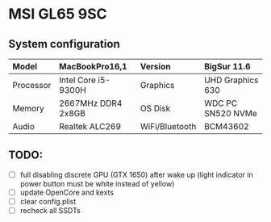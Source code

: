 # MSI GL65 9SC

## System configuration

| Model     | MacBookPro16,1      | Version        | BigSur 11.6         |
| :-------- | :------------------ | :------------- | :------------------ |
| Processor | Intel Core i5-9300H | Graphics       | UHD Graphics 630    |
| Memory    | 2667MHz DDR4 2x8GB  | OS Disk        | WDC PC SN520 NVMe   |
| Audio     | Realtek ALC269      | WiFi/Bluetooth | BCM43602            |

## TODO:
- [ ] full disabling discrete GPU (GTX 1650) after wake up (light indicator in power button must be white instead of yellow)  
- [ ] update OpenCore and kexts  
- [ ] clear config.plist  
- [ ] recheck all SSDTs  
